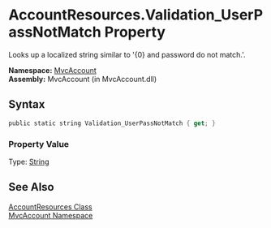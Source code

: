 AccountResources.Validation_UserPassNotMatch Property
=====================================================
Looks up a localized string similar to '{0} and password do not match.'.

**Namespace:** [MvcAccount][1]  
**Assembly:** MvcAccount (in MvcAccount.dll)

Syntax
------

```csharp
public static string Validation_UserPassNotMatch { get; }
```

### Property Value
Type: [String][2]

See Also
--------
[AccountResources Class][3]  
[MvcAccount Namespace][1]  

[1]: ../README.md
[2]: http://msdn.microsoft.com/en-us/library/s1wwdcbf
[3]: README.md